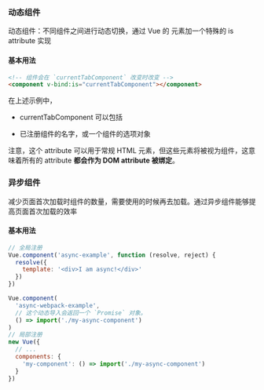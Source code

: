### 动态组件
动态组件：不同组件之间进行动态切换，通过 Vue 的 元素加一个特殊的 is attribute 实现

#### 基本用法
```html
<!-- 组件会在 `currentTabComponent` 改变时改变 -->
<component v-bind:is="currentTabComponent"></component>
```

在上述示例中，
- currentTabComponent 可以包括

- 已注册组件的名字，或一个组件的选项对象

注意，这个 attribute 可以用于常规 HTML 元素，但这些元素将被视为组件，这意味着所有的 attribute **都会作为 DOM attribute 被绑定**。


### 异步组件
减少页面首次加载时组件的数量，需要使用的时候再去加载。通过异步组件能够提高页面首次加载的效率

#### 基本用法
```js
// 全局注册
Vue.component('async-example', function (resolve, reject) {
  resolve({
    template: '<div>I am async!</div>'
  })
})

Vue.component(
  'async-webpack-example',
  // 这个动态导入会返回一个 `Promise` 对象。
  () => import('./my-async-component')
)
// 局部注册
new Vue({
  // ...
  components: {
    'my-component': () => import('./my-async-component')
  }
})
```
